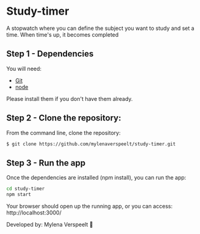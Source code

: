 # Study-timer

A stopwatch where you can define the subject you want to study and set a time. When time's up, it becomes completed


## Step 1 - Dependencies

You will need:

* [Git](http://git-scm.com/downloads)
* [node](https://nodejs.org/) 

Please install them if you don't have them already.

## Step 2 - Clone the repository:

From the command line, clone the repository:

```sh
$ git clone https://github.com/mylenaverspeelt/study-timer.git
```

## Step 3 - Run the app

Once the dependencies are installed (npm install), you can run the app:

```sh
cd study-timer
npm start
```
Your browser should open up the running app, or you can access: http://localhost:3000/

Developed by: Mylena Verspeelt 🦜
 
